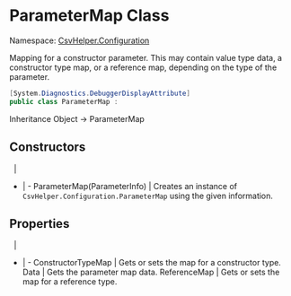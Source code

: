# ParameterMap Class

Namespace: [CsvHelper.Configuration](/api/CsvHelper.Configuration)

Mapping for a constructor parameter. This may contain value type data, a constructor type map, or a reference map, depending on the type of the parameter.

```cs
[System.Diagnostics.DebuggerDisplayAttribute]
public class ParameterMap : 
```

Inheritance Object -> ParameterMap

## Constructors
&nbsp; | &nbsp;
- | -
ParameterMap(ParameterInfo) | Creates an instance of ``CsvHelper.Configuration.ParameterMap`` using the given information.

## Properties
&nbsp; | &nbsp;
- | -
ConstructorTypeMap | Gets or sets the map for a constructor type.
Data | Gets the parameter map data.
ReferenceMap | Gets or sets the map for a reference type.
